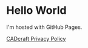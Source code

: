 
<html>

<body>
	<h1>Hello World</h1>
<p>I'm hosted with GitHub Pages.</p>

<a href="CADcraftPrivacy.md">CADcraft Privacy Policy</a>

</body>
</html>

